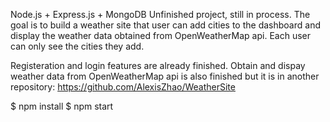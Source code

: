 Node.js + Express.js + MongoDB 
Unfinished project, still in process. The goal is to build a weather site that user can add cities to the dashboard and display the weather data obtained from OpenWeatherMap api. Each user can only see the cities they add. 

Registeration and login features are already finished.
Obtain and dispay weather data from OpenWeatherMap api is also finished but it is in another repository: https://github.com/AlexisZhao/WeatherSite

$ npm install
$ npm start
